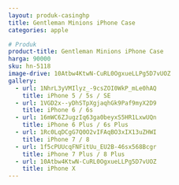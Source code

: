 ```yaml
---
layout: produk-casinghp
title: Gentleman Minions iPhone Case
categories: apple

# Produk
product-title: Gentleman Minions iPhone Case
harga: 90000
sku: hn-5118
image-drive: 10Atbw4KtwN-CuRL0OgxueLLPg5D7vUOZ
gallery:
  - url: 1NhrL3yVMIlyz_-9csZOI0WkP_mLe0hAQ
    title: iPhone 5 / 5s / SE
  - url: 1VGD2x--yDhSTpXgjaqhGk9Paf9myX2D9
    title: iPhone 6 / 6s
  - url: 16mWC6ZJugzIq63ga0beyxS5HR1LxwUQn
    title: iPhone 6 Plus / 6s Plus
  - url: 1Rc0LqDCgG7Q0O2vIFAqBO3xIX13uZHWI
    title: iPhone 7 / 8
  - url: 1f5cPUUcqFNFitUu_EU2B-46sx568Bcgr
    title: iPhone 7 Plus / 8 Plus
  - url: 10Atbw4KtwN-CuRL0OgxueLLPg5D7vUOZ
    title: iPhone X
---
```

